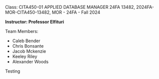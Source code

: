 Class: CITA450-01 APPLIED DATABASE MANAGER 24FA 13482, 2024FA-MOR-CITA450-13482, MOR - 24FA - Fall 2024

**Instructor: Professor Elfituri**

Team Members:
- Caleb Bender
- Chris Bonsante
- Jacob Mckenzie
- Keeley Riley
- Alexander Woods

Testing
